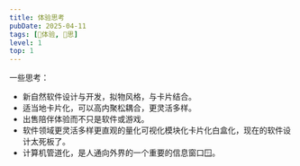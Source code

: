 ```yaml
---
title: 体验思考
pubDate: 2025-04-11
tags: [💓体验, 🤔思]
level: 1
top: 1
---
```


一些思考：

- 新自然软件设计与开发，拟物风格，与卡片结合。
- 适当地卡片化，可以高内聚松耦合，更灵活多样。
- 出售陪伴体验而不只是软件或游戏。
- 软件领域更灵活多样更直观的量化可视化模块化卡片化白盒化，现在的软件设计太死板了。
- 计算机管道化，是人通向外界的一个重要的信息窗口🪟。
